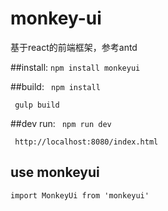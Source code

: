 # monkey-ui
基于react的前端框架，参考antd

##install:
<code>npm install monkeyui</code>

##build:
<code> npm install </code>

<code> gulp build</code>	

##dev run:
<code> npm run dev </code>

<code>	http://localhost:8080/index.html</code>


## use monkeyui 

<code>import MonkeyUi from 'monkeyui'</code>